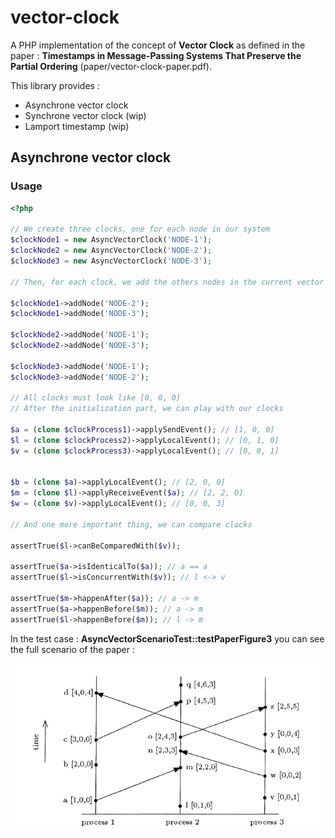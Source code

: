 # vector-clock


A PHP implementation of the concept of **Vector Clock** as defined in the paper : **Timestamps in Message-Passing Systems That Preserve the Partial Ordering** (paper/vector-clock-paper.pdf).

This library provides :
- Asynchrone vector clock
- Synchrone vector clock (wip)
- Lamport timestamp (wip)


## Asynchrone vector clock


### Usage

```php
<?php

// We create three clocks, one for each node in our system
$clockNode1 = new AsyncVectorClock('NODE-1');
$clockNode2 = new AsyncVectorClock('NODE-2');
$clockNode3 = new AsyncVectorClock('NODE-3');

// Then, for each clock, we add the others nodes in the current vector 

$clockNode1->addNode('NODE-2');
$clockNode1->addNode('NODE-3');

$clockNode2->addNode('NODE-1');
$clockNode2->addNode('NODE-3');

$clockNode3->addNode('NODE-1');
$clockNode3->addNode('NODE-2');

// All clocks must look like [0, 0, 0]
// After the initialization part, we can play with our clocks

$a = (clone $clockProcess1)->applySendEvent(); // [1, 0, 0]
$l = (clone $clockProcess2)->applyLocalEvent(); // [0, 1, 0]
$v = (clone $clockProcess3)->applyLocalEvent(); // [0, 0, 1]


$b = (clone $a)->applyLocalEvent(); // [2, 0, 0]
$m = (clone $l)->applyReceiveEvent($a); // [2, 2, 0]
$w = (clone $v)->applyLocalEvent(); // [0, 0, 3]

// And one more important thing, we can compare clocks

assertTrue($l->canBeComparedWith($v)); 

assertTrue($a->isIdenticalTo($a)); // a == a
assertTrue($l->isConcurrentWith($v)); // l <-> v

assertTrue($m->happenAfter($a)); // a -> m
assertTrue($a->happenBefore($m)); // a -> m
assertTrue($l->happenBefore($m)); // l -> m

```

In the test case : **AsyncVectorScenarioTest::testPaperFigure3** you can see the full scenario of the paper : 


![img.png](paper/fig3.png)


